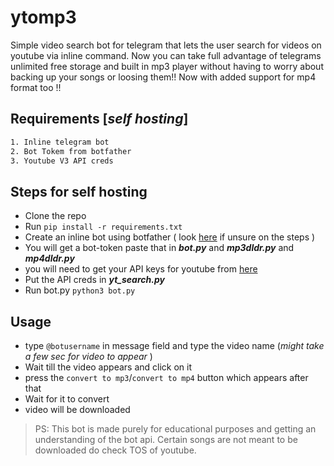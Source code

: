 # ytomp3

Simple video search bot for telegram that lets the user search for videos on youtube via inline command. Now you can take full advantage of telegrams unlimited free storage and built in mp3 player without having to worry about backing up your songs or loosing them!! Now with added support for mp4 format too !!

## Requirements [_self hosting_]
```css
1. Inline telegram bot 
2. Bot Tokem from botfather
3. Youtube V3 API creds
```

## Steps for self hosting
- Clone the repo
- Run ```pip install -r requirements.txt```
- Create an inline bot using botfather ( look [here](https://core.telegram.org/bots/inline) if unsure on the steps )
- You will get a bot-token paste that in ***bot.py*** and ***mp3dldr.py*** and ***mp4dldr.py***
- you will need to get your API keys for youtube from [here](https://developers.google.com/docs/api/quickstart/python) 
- Put the API creds in ***yt_search.py***
- Run bot.py `python3 bot.py`

## Usage

- type `@botusername` in message field and type the video name (_might take a few sec for video to appear_ )
- Wait till the video appears and click on it
- press the `convert to mp3`/`convert to mp4` button which appears after that
- Wait for it to convert
- video will be downloaded


> PS: This bot is made purely for educational purposes and getting an understanding of the bot api. Certain songs are not meant to be downloaded do check TOS of youtube. 


